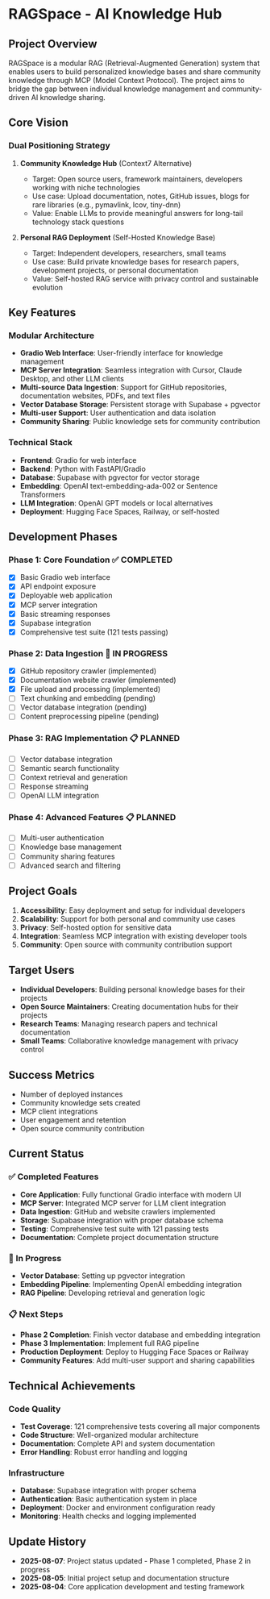 # RAGSpace - AI Knowledge Hub

## Project Overview

RAGSpace is a modular RAG (Retrieval-Augmented Generation) system that enables users to build personalized knowledge bases and share community knowledge through MCP (Model Context Protocol). The project aims to bridge the gap between individual knowledge management and community-driven AI knowledge sharing.

## Core Vision

### Dual Positioning Strategy

1. **Community Knowledge Hub** (Context7 Alternative)
   - Target: Open source users, framework maintainers, developers working with niche technologies
   - Use case: Upload documentation, notes, GitHub issues, blogs for rare libraries (e.g., pymavlink, lcov, tiny-dnn)
   - Value: Enable LLMs to provide meaningful answers for long-tail technology stack questions

2. **Personal RAG Deployment** (Self-Hosted Knowledge Base)
   - Target: Independent developers, researchers, small teams
   - Use case: Build private knowledge bases for research papers, development projects, or personal documentation
   - Value: Self-hosted RAG service with privacy control and sustainable evolution

## Key Features

### Modular Architecture
- **Gradio Web Interface**: User-friendly interface for knowledge management
- **MCP Server Integration**: Seamless integration with Cursor, Claude Desktop, and other LLM clients
- **Multi-source Data Ingestion**: Support for GitHub repositories, documentation websites, PDFs, and text files
- **Vector Database Storage**: Persistent storage with Supabase + pgvector
- **Multi-user Support**: User authentication and data isolation
- **Community Sharing**: Public knowledge sets for community contribution

### Technical Stack
- **Frontend**: Gradio for web interface
- **Backend**: Python with FastAPI/Gradio
- **Database**: Supabase with pgvector for vector storage
- **Embedding**: OpenAI text-embedding-ada-002 or Sentence Transformers
- **LLM Integration**: OpenAI GPT models or local alternatives
- **Deployment**: Hugging Face Spaces, Railway, or self-hosted

## Development Phases

### Phase 1: Core Foundation ✅ COMPLETED
- [x] Basic Gradio web interface
- [x] API endpoint exposure
- [x] Deployable web application
- [x] MCP server integration
- [x] Basic streaming responses
- [x] Supabase integration
- [x] Comprehensive test suite (121 tests passing)

### Phase 2: Data Ingestion 🔄 IN PROGRESS
- [x] GitHub repository crawler (implemented)
- [x] Documentation website crawler (implemented)
- [x] File upload and processing (implemented)
- [ ] Text chunking and embedding (pending)
- [ ] Vector database integration (pending)
- [ ] Content preprocessing pipeline (pending)

### Phase 3: RAG Implementation 📋 PLANNED
- [ ] Vector database integration
- [ ] Semantic search functionality
- [ ] Context retrieval and generation
- [ ] Response streaming
- [ ] OpenAI LLM integration

### Phase 4: Advanced Features 📋 PLANNED
- [ ] Multi-user authentication
- [ ] Knowledge base management
- [ ] Community sharing features
- [ ] Advanced search and filtering

## Project Goals

1. **Accessibility**: Easy deployment and setup for individual developers
2. **Scalability**: Support for both personal and community use cases
3. **Privacy**: Self-hosted option for sensitive data
4. **Integration**: Seamless MCP integration with existing developer tools
5. **Community**: Open source with community contribution support

## Target Users

- **Individual Developers**: Building personal knowledge bases for their projects
- **Open Source Maintainers**: Creating documentation hubs for their projects
- **Research Teams**: Managing research papers and technical documentation
- **Small Teams**: Collaborative knowledge management with privacy control

## Success Metrics

- Number of deployed instances
- Community knowledge sets created
- MCP client integrations
- User engagement and retention
- Open source community contribution

## Current Status

### ✅ Completed Features
- **Core Application**: Fully functional Gradio interface with modern UI
- **MCP Server**: Integrated MCP server for LLM client integration
- **Data Ingestion**: GitHub and website crawlers implemented
- **Storage**: Supabase integration with proper database schema
- **Testing**: Comprehensive test suite with 121 passing tests
- **Documentation**: Complete project documentation structure

### 🔄 In Progress
- **Vector Database**: Setting up pgvector integration
- **Embedding Pipeline**: Implementing OpenAI embedding integration
- **RAG Pipeline**: Developing retrieval and generation logic

### 📋 Next Steps
- **Phase 2 Completion**: Finish vector database and embedding integration
- **Phase 3 Implementation**: Implement full RAG pipeline
- **Production Deployment**: Deploy to Hugging Face Spaces or Railway
- **Community Features**: Add multi-user support and sharing capabilities

## Technical Achievements

### Code Quality
- **Test Coverage**: 121 comprehensive tests covering all major components
- **Code Structure**: Well-organized modular architecture
- **Documentation**: Complete API and system documentation
- **Error Handling**: Robust error handling and logging

### Infrastructure
- **Database**: Supabase integration with proper schema
- **Authentication**: Basic authentication system in place
- **Deployment**: Docker and environment configuration ready
- **Monitoring**: Health checks and logging implemented

## Update History

- **2025-08-07**: Project status updated - Phase 1 completed, Phase 2 in progress
- **2025-08-05**: Initial project setup and documentation structure
- **2025-08-04**: Core application development and testing framework